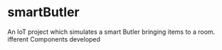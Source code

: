 # smartButler
An IoT project which simulates a smart Butler bringing items to a room. ifferent Components developed 
